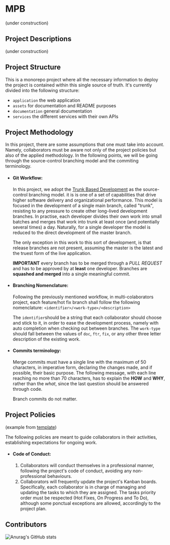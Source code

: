 # MPB
(under construction)

## Project Descriptions
  (under construction)

## Project Structure

This is a monorepo project where all the necessary information to deploy the project is contained within this single source of truth. It's currently divided into the following structure:
- `application` the web application
- `assets` for documentation and README purposes
- `documentation` general documentation
- `services` the different services with their own APIs

## Project Methodology
In this project, there are some assumptions that one must take into account. Namely, collaborators must be aware not only of the project policies but also of the applied methodology. In the following points, we will be going through the source-control branching model and the commiting terminology.
  
- #### Git Workflow:
  In this project, we adopt the [Trunk Based Development](https://trunkbaseddevelopment.com/) as the source-control branching model. it is is one of a set of capabilities that drive higher software delivery and organizational performance. This model is focused in the development of a single main branch, called "trunk", resisting to any pressure to create other long-lived development branches. In practise, each developer divides their own work into small batches and merges that work into trunk at least once (and potentially several times) a day. Naturally, for a single developer the model is reduced to the direct development of the master branch.
  
  The only exception in this work to this sort of development, is that release branches are not present, assuming the master is the latest and the truest form of the live application.

  **IMPORTANT** every branch has to be merged through a *PULL REQUEST* and has to be approved by at **least** one developer. Branches are **squashed and merged** into a single meaningful commit.

- #### Branching Nomenclature:
  Following the previously mentioned workflow, in multi-colaborators project, each feature/hot fix branch shall follow the following nomenclature:
  `<identifier>/<work-type>/<description>`

  The `identifier`should be a string that each collaborator should choose and stick to it, in order to ease the development process, namely with auto completion when checking out between branches. The `work-type` should fall between the values of `doc`, `ftr`, `fix`, or any other three letter description of the existing work.

- #### Commits terminology:
  Merge commits must have a single line with the maximum of 50 characters, in imperative form, declaring the changes made, and if possible, their basic purpose. The following message, with each line reaching no more than 70 characters, has to explain the **HOW** and **WHY**, rather than the *what*, since the last question should be answered through code.

  Branch commits do not matter.

## Project Policies
(example from [template](https://betterscientificsoftware.github.io/A-Team-Tools/TeamPoliciesTemplate.html))

The following policies are meant to guide collaborators in their activities, establishing expectations for ongoing work.

- #### Code of Conduct:
    1. Collaborators will conduct themselves in a professional manner, following the project's code of conduct, 
       avoiding any non-professional behaviours.
    2. Collaborators will frequently update the project's Kanban boards. Specifically, each collaborator is in charge 
       of managing and updating the tasks to which they are assigned. The tasks priority order must be respected (Hot 
       Fixes, On Progress and To Do), although some ponctual exceptions are allowed, accordingly to the project plan.


## Contributors
![Anurag's GitHub stats](https://github-readme-stats.vercel.app/api?username=MrToino&show_icons=true&theme=react)